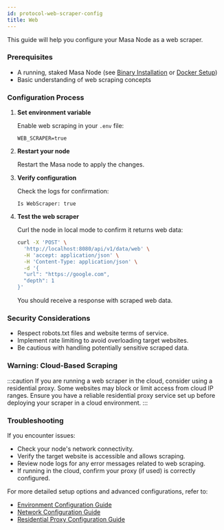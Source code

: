 ```yaml
---
id: protocol-web-scraper-config
title: Web
---
```


This guide will help you configure your Masa Node as a web scraper.

### Prerequisites

- A running, staked Masa Node (see [Binary Installation](./protocol-binary-installation.md) or [Docker Setup](./protocol-docker-setup.md))
- Basic understanding of web scraping concepts

### Configuration Process

1. **Set environment variable**

   Enable web scraping in your `.env` file:

   ```plaintext
   WEB_SCRAPER=true
   ```

2. **Restart your node**

   Restart the Masa node to apply the changes.

3. **Verify configuration**

   Check the logs for confirmation:

   ```
   Is WebScraper: true
   ```

4. **Test the web scraper**

   Curl the node in local mode to confirm it returns web data:

   ```bash
   curl -X 'POST' \
     'http://localhost:8080/api/v1/data/web' \
     -H 'accept: application/json' \
     -H 'Content-Type: application/json' \
     -d '{
     "url": "https://google.com",
     "depth": 1
   }'
   ```

   You should receive a response with scraped web data.

### Security Considerations

- Respect robots.txt files and website terms of service.
- Implement rate limiting to avoid overloading target websites.
- Be cautious with handling potentially sensitive scraped data.

### Warning: Cloud-Based Scraping

:::caution
If you are running a web scraper in the cloud, consider using a residential proxy. Some websites may block or limit access from cloud IP ranges. Ensure you have a reliable residential proxy service set up before deploying your scraper in a cloud environment.
:::

### Troubleshooting

If you encounter issues:

- Check your node's network connectivity.
- Verify the target website is accessible and allows scraping.
- Review node logs for any error messages related to web scraping.
- If running in the cloud, confirm your proxy (if used) is correctly configured.

For more detailed setup options and advanced configurations, refer to:

- [Environment Configuration Guide](./environment-configuration.md)
- [Network Configuration Guide](./network-configuration.md)
- [Residential Proxy Configuration Guide](./residential-proxy-configuration.md)
